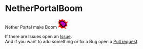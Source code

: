 # NetherPortalBoom
Nether Portal make Boom
![a](src/main/resources/assets/NetherPortalBoom/icon.png)

If there are Issues open an [Issue](../../issues).<br>
And if you want to add something or fix a Bug open a [Pull request](../../pulls).
